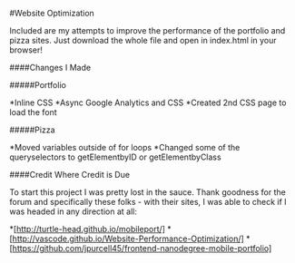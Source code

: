 #Website Optimization 

Included are my attempts to improve the performance of the portfolio and pizza sites. Just download the whole file and open in index.html in your browser!

####Changes I Made

#####Portfolio

*Inline CSS
*Async Google Analytics and CSS
*Created 2nd CSS page to load the font

#####Pizza

*Moved variables outside of for loops
*Changed some of the queryselectors to getElementbyID or getElementbyClass


####Credit Where Credit is Due

To start this project I was pretty lost in the sauce. Thank goodness for the forum and specifically these folks - with their sites, I was able to check if I was headed in any direction at all:

*[http://turtle-head.github.io/mobileport/]
*[http://vascode.github.io/Website-Performance-Optimization/]
*[https://github.com/jpurcell45/frontend-nanodegree-mobile-portfolio]

